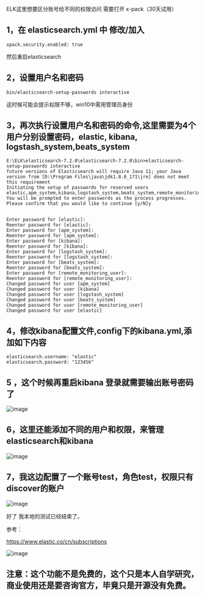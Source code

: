 ELK这里想要区分账号给不同的权限访问 需要打开 x-pack（30天试用）

## 1，在 elasticsearch.yml 中 修改/加入

```
xpack.security.enabled: true
```
然后重启elasticsearch

## 2，设置用户名和密码
```
bin/elasticsearch-setup-passwords interactive
```
这时候可能会提示权限不够，win10中需用管理员身份

## 3，再次执行设置用户名和密码的命令,这里需要为4个用户分别设置密码，elastic, kibana, logstash_system,beats_system
```
E:\ELK\elasticsearch-7.2.0\elasticsearch-7.2.0\bin>elasticsearch-setup-passwords interactive
future versions of Elasticsearch will require Java 11; your Java version from [D:\Program Files\java\jdk1.8.0_171\jre] does not meet this requirement
Initiating the setup of passwords for reserved users elastic,apm_system,kibana,logstash_system,beats_system,remote_monitoring_user.
You will be prompted to enter passwords as the process progresses.
Please confirm that you would like to continue [y/N]y


Enter password for [elastic]:
Reenter password for [elastic]:
Enter password for [apm_system]:
Reenter password for [apm_system]:
Enter password for [kibana]:
Reenter password for [kibana]:
Enter password for [logstash_system]:
Reenter password for [logstash_system]:
Enter password for [beats_system]:
Reenter password for [beats_system]:
Enter password for [remote_monitoring_user]:
Reenter password for [remote_monitoring_user]:
Changed password for user [apm_system]
Changed password for user [kibana]
Changed password for user [logstash_system]
Changed password for user [beats_system]
Changed password for user [remote_monitoring_user]
Changed password for user [elastic]
```
## 4，修改kibana配置文件,config下的kibana.yml,添加如下内容
```
elasticsearch.username: "elastic"
elasticsearch.password: "123456"
```
## 5 ，这个时候再重启kibana 登录就需要输出账号密码了
![image](https://img-blog.csdnimg.cn/201908271118127.png)

## 6，这里还能添加不同的用户和权限，来管理elasticsearch和kibana
![image](https://img-blog.csdnimg.cn/20190827112229991.png)

## 7，我这边配置了一个账号test，角色test，权限只有discover的账户

![image](https://img-blog.csdnimg.cn/20190827112420704.png)
 

好了 我本地的测试已经结束了。

参考：

https://www.elastic.co/cn/subscriptions

![image](https://img-blog.csdnimg.cn/20190827111231533.png)

## 注意：这个功能不是免费的，这个只是本人自学研究，商业使用还是要咨询官方，毕竟只是开源没有免费。
